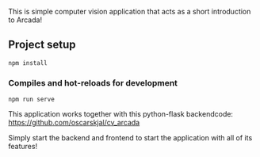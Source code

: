 This is simple computer vision application that acts as a short introduction to Arcada!

## Project setup
```
npm install
```

### Compiles and hot-reloads for development
```
npm run serve
```
This application works together with this python-flask backendcode: https://github.com/oscarskjal/cv_arcada

Simply start the backend and frontend to start the application with all of its features!
